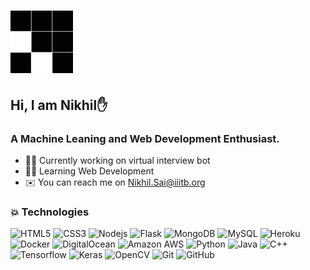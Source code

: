 # <img src="https://github.com/BukkaNikhilSai/BukkaNikhilSai/blob/master/gifs/Loading.gif" width="100">

## Hi, I am Nikhil✋

### A Machine Leaning and Web Development Enthusiast.

- 👨‍💼 Currently working on virtual interview bot
- 🧑‍💻 Learning Web Development
- ✉️ You can reach me on Nikhil.Sai@iiitb.org

### 💥 Technologies

![HTML5](https://img.shields.io/badge/-HTML5-E34F26?style=flat-square&logo=html5&logoColor=white) ![CSS3](https://img.shields.io/badge/-CSS3-1572B6?style=flat-square&logo=css3) ![Nodejs](https://img.shields.io/badge/-Nodejs-black?style=flat-square&logo=Node.js) ![Flask](https://img.shields.io/badge/-Flask-blue?style=flat-square&logo=flask)
![MongoDB](https://img.shields.io/badge/-MongoDB-black?style=flat-square&logo=mongodb) ![MySQL](https://img.shields.io/badge/-MySQL-black?style=flat-square&logo=mysql)
![Heroku](https://img.shields.io/badge/-Heroku-430098?style=flat-square&logo=heroku) ![Docker](https://img.shields.io/badge/-Docker-black?style=flat-square&logo=docker) ![DigitalOcean](https://img.shields.io/badge/-Digital%20Ocean-darkblue?style=flat-square&logo=digitalocean) ![Amazon AWS](https://img.shields.io/badge/Amazon%20AWS-232F3E?style=flat-square&logo=amazon-aws)
![Python](https://img.shields.io/badge/-Python-black?style=flat-square&logo=Python) ![Java](https://img.shields.io/badge/-java-E34A86?style=flat-square&logo=java) ![C++](https://img.shields.io/badge/-C++-00599C?style=flat-square&logo=C)
![Tensorflow](https://img.shields.io/badge/-Tensorflow-black?style=flat-square&logo=tensorflow) ![Keras](https://img.shields.io/badge/-Keras-black?style=flat-square&logo=keras) ![OpenCV](https://img.shields.io/badge/-OpenCV-black?style=flat-square&logo=opencv)
![Git](https://img.shields.io/badge/-Git-black?style=flat-square&logo=git) ![GitHub](https://img.shields.io/badge/-GitHub-181717?style=flat-square&logo=github)
